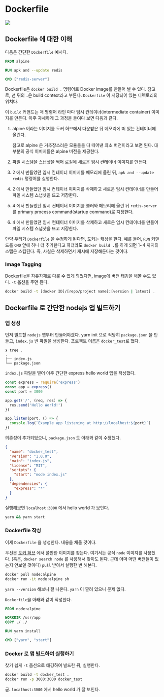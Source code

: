# Dockerfile

![](https://blog.kakaocdn.net/dn/cpHQsb/btqD2FXLMtq/kB8gkF36DSJAgC4RIX4GaK/img.png)

## Dockerfile 에 대한 이해

다음은 간단한 `Dockerfile` 예시다.

```dockerfile
FROM alpine

RUN apk and --update redis

CMD ["redis-server"]
```

Dockerfile은 `docker build .` 명령어로 Docker image를 만들어 낼 수 있다. 참고로, 맨 뒤의 `.`은 build context라고 부른다.
`Dockerfile` 이 저장되어 있는 디렉토리의 위치다.

이 `build` 커맨드는 매 명령어 라인 마다 임시 컨테이너(intermediate container) 이미지를 만든다. 아주 자세하게 그 과정을 들여다 보면 다음과 같다.

1. alpine 이라는 이미지를 도커 허브에서 다운받은 뒤 메모리에 떠 있는 컨테이너에 올린다.
    
    참고로 alpine 은 거추장스러운 모듈들을 다 떼어낸 최소 버전이라고 보면 된다. 대부분의 공식 이미지들은 alpine 버전을 제공한다.

2. 파일 시스템을 스냅샷을 찍어 로컬에 새로운 임시 컨테이너 이미지를 만든다.
3. 2 에서 만들었던 임시 컨테이너 이미지를 메모리에 올린 뒤, `apk and --update redis` 명령어를 실행한다.
4. 2 에서 만들었던 임시 컨테이너 이미지를 삭제하고 새로운 임시 컨테이너를 만들어 파일 시스템 스냅샷을 뜨고 저장한다.
5. 4 에서 만들었던 임시 컨테이너 이미지를 불러와 메모리에 올린 뒤 `redis-server`를 primary process command(startup command)로 지정한다.
6. 4 에서 만들었던 임시 컨테이너 이미지를 삭제하고 새로운 임시 컨테이너를 만들어 파일 시스템 스냅샷을 뜨고 저장한다.

만약 우리가 `Dockerfile` 을 수정하게 된다면, 도커는 캐싱을 한다. 예를 들어, `RUN` 커맨드를 `CMD` 앞에 하나 더 추가한다고 하더라도
`docker build .`를 하게 되면 1~4 까지의 스탭은 스킵된다. 즉, 사실은 삭제하면서 캐시에 저장해둔다는 것이다.   

### Image Tagging

Dockerfile을 자유자재로 다룰 수 있게 되었다면, image에 버전 태깅을 해볼 수도 있다. `-t` 옵션을 주면 된다.

```bash
docker build -t [docker ID]/[repo/project name]:[version | latest] .
```

## Dockerfile 로 간단한 nodejs 앱 빌드하기

### 앱 생성

먼저 빌드할 `nodejs` 앱부터 만들어야겠다. yarn init 으로 적당히 `package.json` 을 만들고,
`index.js` 빈 파일을 생성한다. 프로젝트 이름은 `docker_test`로 했다.

```
❯ tree .
.
├── index.js
└── package.json
```

`index.js` 파일을 열어 아주 간단한 express hello world 앱을 작성했다.

```javascript
const express = require('express')
const app = express()
const port = 3000

app.get('/', (req, res) => {
  res.send('Hello World!')
})

app.listen(port, () => {
  console.log(`Example app listening at http://localhost:${port}`)
})
```

의존성이 추가되었으니, `package.json` 도 아래와 같이 수정했다.

```json
{
  "name": "docker_test",
  "version": "1.0.0",
  "main": "index.js",
  "license": "MIT",
  "scripts": {
    "start": "node index.js"
  },
  "dependencies": {
    "express": "*"
  }
}
```

실행해보면 `localhost:3000` 에서 hello world 가 보인다.

```bash
yarn && yarn start
```

### Dockerfile 작성

이제 `Dockerfile` 을 생성한다. 내용을 채울 것이다.

우선은 [도커 허브](https://hub.docker.com/) 에서 쓸만한 이미지를 찾는다. 여기서는 공식 `node` 이미지를 사용했다.
(혹은, `docker search node` 를 사용해서 찾아도 된다. 근데 아마 어떤 버전들이 있는지 안보일 것이다)
`pull` 받아서 실행한 번 해본다.

```bash
docker pull node:alpine
docker run -it node:alpine sh
```

`yarn --version` 해보니 잘 나온다. `yarn` 이 깔려 있으니 문제 없다.

`Dockerfile`을 아래와 같이 작성한다.

```dockerfile
FROM node:alpine

WORKDIR /usr/app
COPY ./ ./

RUN yarn install

CMD ["yarn", "start"]
```

### Docker 로 앱 빌드하여 실행하기

찾기 쉽게 `-t` 옵션으로 태깅하여 빌드한 뒤, 실행한다. 

```bash
docker build -t docker_test .
docker run -p 3000:3000 docker_test
```

굳. `localhost:3000` 에서 hello world 가 잘 보인다.